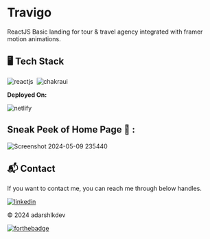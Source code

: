 # Travigo
ReactJS Basic landing for tour & travel agency integrated with framer motion animations.

<!--[Visit Now](https://resumegenx.netlify.app/) 🚀-->

## 🖥️ Tech Stack

![reactjs](https://img.shields.io/badge/React-20232A?style=for-the-badge&logo=react&logoColor=61DAFB)&nbsp;
![chakraui](https://img.shields.io/badge/Chakra--UI-319795?style=for-the-badge&logo=chakra-ui&logoColor=white)&nbsp;

**Deployed On:**

 ![netlify](https://img.shields.io/badge/Vercel-00C7B7?style=for-the-badge&logo=netlify&logoColor=black)

## Sneak  Peek of Home Page 🙈 :
![Screenshot 2024-05-09 235440](https://github.com/adarshlkdev/Travigo/assets/129508819/71adb4eb-4dfa-42b6-b224-5a123b905d00)


<h2>📬 Contact</h2>

If you want to contact me, you can reach me through below handles.

[![linkedin](https://img.shields.io/badge/LinkedIn-0077B5?style=for-the-badge&logo=linkedin&logoColor=white)](https://www.linkedin.com/in/adarshlkdev)

© 2024 adarshlkdev


[![forthebadge](https://forthebadge.com/images/badges/built-with-love.svg)](https://forthebadge.com)
